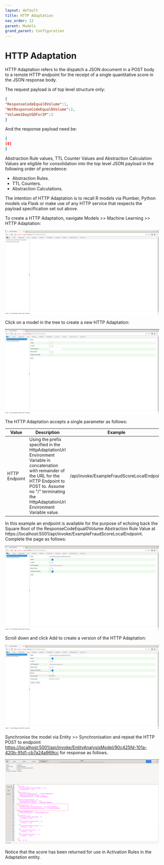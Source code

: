 ```yaml
---
layout: default
title: HTTP Adaptation
nav_order: 12
parent: Models
grand_parent: Configuration
---
```


# HTTP Adaptation
HTTP Adaptation refers to the dispatch a JSON document in a POST body to a remote HTTP endpoint for the receipt of a single quantitative score in the JSON response body.  

The request payload is of top level structure only:

``` json
{
"ResponseCodeEqual0Volume":1,
"NotResponseCodeEqual0Volume":2,
"Volume1DayUSDForIP":3
}
```

And the response payload need be:

``` json
{
[0]
}
```

Abstraction Rule values, TTL Counter Values and Abstraction Calculation Values are eligible for consolidation into the top level JSON payload in the following order of precedence:

* Abstraction Rules.
* TTL Counters.
* Abstraction Calculations.

The intention of HTTP Adaptation is to recall R models via Plumber,  Python models via Flask or make use of any HTTP service that respects the payload specification set out above.

To create a HTTP Adaptation,  navigate Models >> Machine Learning >> HTTP Adaptation:

![Image](HTTPAdaptationTopOfTree.png)

Click on a model in the tree to create a new HTTP Adaptation:

![Image](EmptyHTTPAdaptation.png)

The HTTP Adaptation accepts a single parameter as follows:

| Value         | Description                                                                                                                                                                                                                        | Example                                    |
|---------------|------------------------------------------------------------------------------------------------------------------------------------------------------------------------------------------------------------------------------------|--------------------------------------------|
| HTTP Endpoint | Using the prefix specified in the HttpAdaptationUrl Environment Variable in concatenation with remainder of the URL for the HTTP Endpoint to POST to.  Assume no "/" terminating the HttpAdaptationUrl Environment Variable value. | /api/invoke/ExampleFraudScoreLocalEndpoint |

In this example an endpoint is available for the purpose of echoing back the Square Root of the ResponseCodeEqual0Volume Abstraction Rule Value at https://localhost:5001/api/invoke/ExampleFraudScoreLocalEndpoint.  Complete the page as follows:

![Image](ExampleHTTPAdaptation.png)

Scroll down and click Add to create a version of the HTTP Adaptation:

![Image](VersionOfHttpAdaptation.png)

Synchronise the model via Entity >> Synchronisation and repeat the HTTP POST to endpoint [https://localhost:5001/api/invoke/EntityAnalysisModel/90c425fd-101a-420b-91d1-cb7a24a969cc](https://localhost:5001/api/invoke/EntityAnalysisModel/90c425fd-101a-420b-91d1-cb7a24a969cc) for response as follows.

![Image](HTTPAdaptationResponse.png)

Notice that the score has been returned for use in Activation Rules in the Adaptation entity.

